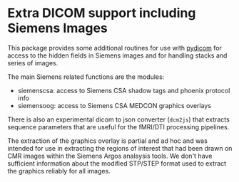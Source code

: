 # Extra DICOM support including Siemens Images

This package provides some additional routines for use with
[pydicom](http://www.pydicom.org/) for access to the hidden fields in Siemens
images and for handling stacks and series of images.

The main Siemens related functions are the modules:
 - siemenscsa: access to Siemens CSA shadow tags and phoenix protocol info
 - siemensoog: access to Siemens CSA MEDCON graphics overlays

There is also an experimental dicom to json converter (`dcm2js`) that extracts
sequence parameters that are useful for the fMRI/DTI processing pipelines.

The extraction of the graphics overlay is partial and ad hoc and was intended
for use in extracting the regions of interest that had been drawn on CMR images
within the Siemens Argos analsysis tools. We don't have sufficient information
about the modified STP/STEP format used to extract the graphics reliably for all
images.
